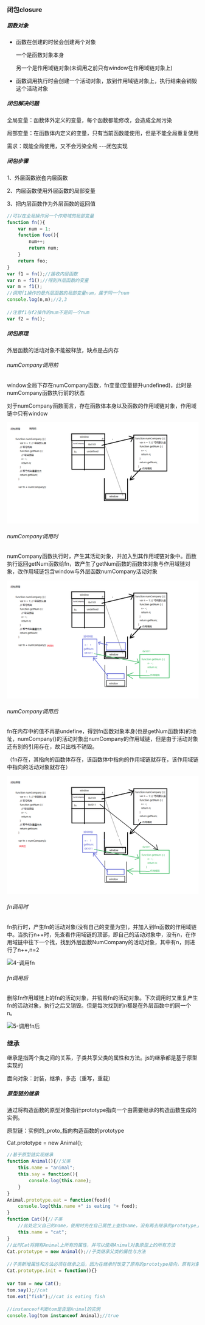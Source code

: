 ### 闭包closure

##### 函数对象

* 函数在创建的时候会创建两个对象

  一个是函数对象本身

  另一个是作用域链对象(未调用之前只有window在作用域链对象上)

* 函数调用执行时会创建一个活动对象，放到作用域链对象上，执行结束会销毁这个活动对象

##### 闭包解决问题

全局变量：函数体外定义的变量，每个函数都能修改，会造成全局污染

局部变量：在函数体内定义的变量，只有当前函数能使用，但是不能全局重复使用

需求：既能全局使用，又不会污染全局  ---闭包实现

##### 闭包步骤

1、外层函数嵌套内层函数

2、内层函数使用外层函数的局部变量

3、把内层函数作为外层函数的返回值

~~~javascript
//可以在全局操作另一个作用域的局部变量
function fn(){
    var num = 1;
    function foo(){
        num++;
        return num;
    }
    return foo;
}
var f1 = fn();//接收内层函数
var n = f1();//得到外层函数的变量
var m = f1();
//调用f1操作的是外层函数的局部变量num，属于同一个num
console.log(n,m);//2,3

//注意f1与f2操作的num不是同一个num
var f2 = fn();
~~~

##### 闭包原理

外层函数的活动对象不能被释放，缺点是占内存

###### numCompany调用前

window全局下存在numCompany函数，fn变量(变量提升undefined)，此时是numCompany函数执行前的状态

对于numCompany函数而言，存在函数体本身以及函数的作用域链对象，作用域链中只有window

![1-调用前](images/1-调用前.png)

###### numCompany调用时

numCompany函数执行时，产生其活动对象，并加入到其作用域链对象中。函数执行返回getNum函数给fn，故产生了getNum函数的函数体对象与作用域链对象，改作用域链包含window与外层函数numCompany活动对象

![2-调用时](images/2-调用时.png)

###### numCompany调用后

fn在内存中的值不再是undefine，得到fn函数对象本身(也是getNum函数体)的地址，numCompany()的活动对象出numCompany的作用域链，但是由于活动对象还有别的引用存在，故只出栈不销毁。

（fn存在，其指向的函数体存在，该函数体中指向的作用域链就存在，该作用域链中指向的活动对象就存在）

![3-调用后](images/3-调用后.png)

###### fn调用时

fn执行时，产生fn的活动对象(没有自己的变量为空)，并加入到fn函数的作用域链中。当执行n++时，先查看作用域链的顶部，即自己的活动对象中，没有n，在作用域链中往下一个找，找到外层函数NumCompany的活动对象，其中有n，则进行了n++,n=2

![4-调用fn](/images/4-调用fn.png)

###### fn调用后

删除fn作用域链上的fn的活动对象，并销毁fn的活动对象。下次调用时又重复产生fn的活动对象，执行之后又销毁。但是每次找到的n都是在外层函数中的同一个n。

![5-调用fn后](/images/5-%E8%B0%83%E7%94%A8fn%E5%90%8E.png)



### 继承

继承是指两个类之间的关系，子类共享父类的属性和方法。js的继承都是基于原型实现的

面向对象：封装，继承，多态（重写，重载）

##### 原型链的继承

通过将构造函数的原型对象指针prototype指向一个由需要继承的构造函数生成的实例。

原型链：实例的\_proto_指向构造函数的prototype

Cat.prototype = new Animal();

~~~javascript
//基于原型链实现继承
function Animal(){//父类
    this.name = "animal";
    this.say = function(){
        console.log(this.name);
    }
}
Animal.prototype.eat = function(food){
    console.log(this.name +" is eating "+ food);
}
function Cat(){//子类
    //此处定义自己的name，使用时先在自己属性上查找name，没有再去继承的prototype上查找
    this.name = "cat";
}
//此时Cat将拥有Animal上所有的属性，并可以使用Animal对象原型上的所有方法
Cat.prototype = new Animal();//子类继承父类的属性与方法

//子类新增属性和方法必须在继承之后，因为在继承时改变了原有的prototype指向，原有对象原型的方法就无法访问
Cat.prototype.init = function(){}

var tom = new Cat();
tom.say();//cat
tom.eat("fish");//cat is eating fish

//instanceof判断tom是否是Animal的实例
console.log(tom instanceof Animal);//true
~~~





